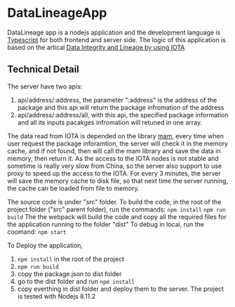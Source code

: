 ﻿# DataLineageApp
DataLineage app is a nodejs application and the development language is [Typescript](https://www.typescriptlang.org/ "Typescript") for both frontend and server side.
The logic of this application is based on the artical [Data Integrity and Lineage by using IOTA](http://fenglu.me/2018/04/16/Data-integrity-and-data-lineage-by-using-IOTA/ "Data Integrity and Lineage by using IOTA")

## Technical Detail
The server have two apis:
1. api/address/:address, the parameter ":address" is the address of the package and this api will return the package infromation of the address
1. api/address/:address/all, with this api, the specified package information and all its inputs pacakges infromation will retuned in one array.

The data read from IOTA is depended on the library [mam](https://github.com/l3wi/mam.client.js "mam"), every time when user request the package inforamtion, the server will check it in the memory cache, and if not found, then will call the mam library and save the data in memory, then return it.
As the access to the IOTA nodes is not stable and sometime is really very slow from China, so the server also support to use proxy to speed up the access to the IOTA.
For every 3 minutes, the server will save the memory cache to disk file, so that next time the server running, the cache can be loaded from file to memory.

The source code is under "src" folder.
To build the code, in the root of the project folder ("src" parent folder), run the commands:
`npm install`
`npm run build`
The the webpack will build the code and copy all the required files for the application running to the folder "dist"
To debug in local, run the coomand:
`npm start`

To Deploy the application, 
1. `npm install` in the root of the project
1. `npm run build`
1. copy the package.json to dist folder
1. go to the dist folder and run `npm install`
1. copy everthing in dist folder and deploy them to the server.
The project is tested with Nodejs 8.11.2